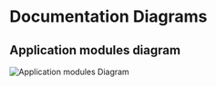 # Documentation Diagrams

## Application modules diagram

![Application modules Diagram](https://raw.githubusercontent.com/butcherless/tapir-learn/master/docs/component-diagram.puml)
